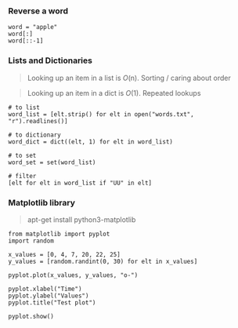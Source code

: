 ### Reverse a word

```
word = "apple"
word[:]
word[::-1]
```

### Lists and Dictionaries
> Looking up an item in a list is *O*(n). Sorting / caring about order

> Looking up an item in a dict is *O*(1). Repeated lookups

```
# to list
word_list = [elt.strip() for elt in open("words.txt", "r").readlines()]

# to dictionary
word_dict = dict((elt, 1) for elt in word_list)

# to set
word_set = set(word_list)

# filter
[elt for elt in word_list if "UU" in elt]
```

### Matplotlib library
> apt-get install python3-matplotlib

```
from matplotlib import pyplot
import random

x_values = [0, 4, 7, 20, 22, 25]
y_values = [random.randint(0, 30) for elt in x_values]

pyplot.plot(x_values, y_values, "o-")

pyplot.xlabel("Time")
pyplot.ylabel("Values")
pyplot.title("Test plot")

pyplot.show()
```
